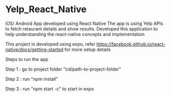 # Yelp_React_Native
iOS/ Android App developed using React Native
The app is using Yelp APIs to fetch retaurant details and show results.
Developed this application to help understanding the react-native concepts and implementation 

This project is developed using expo, refer https://facebook.github.io/react-native/docs/getting-started for more setup details

Steps to run the app

  Step 1 : go to project folder "cd/path-to-project-folder"
  
  Step 2 : run "npm install"
  
  Step 3 : run "npm start -c" to start in expo
  
